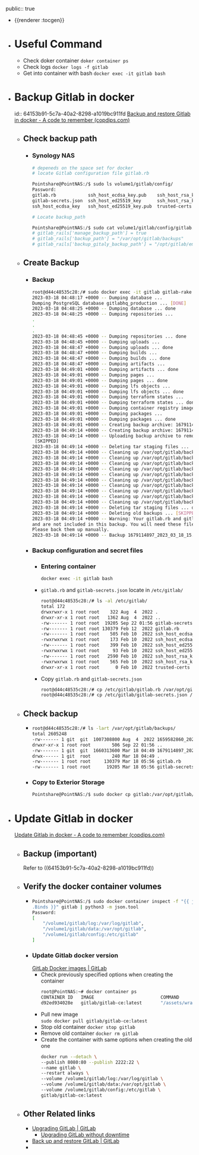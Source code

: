 public:: true

- {{renderer :tocgen}}
- # Useful Command
	- Check doker container
	  `doker container ps`
	- Check logs
	  `docker logs -f gitlab`
	- Get into container with bash
	  `docker exec -it gitlab bash`
- # Backup Gitlab in docker
  id:: 64153b91-5c7a-40a2-8298-a1019bc911fd
  [Backup and restore Gitlab in docker - A code to remember (copdips.com)](https://copdips.com/2018/09/backup-and-restore-gitlab-in-docker.html#backup-gitlab-in-docker)
	- ## Check backup path
		- ### Synology NAS
		  ```bash
		  # depeneds on the space set for docker
		  # locate Gitlab configuration file gitlab.rb
		  
		  Pointshare@PointNAS:/$ sudo ls volume1/gitlab/config/
		  Password:
		  gitlab.rb            ssh_host_ecdsa_key.pub    ssh_host_rsa_key
		  gitlab-secrets.json  ssh_host_ed25519_key      ssh_host_rsa_key.pub
		  ssh_host_ecdsa_key   ssh_host_ed25519_key.pub  trusted-certs
		  
		  # Locate backup_path
		  
		  Pointshare@PointNAS:/$ sudo cat volume1/gitlab/config/gitlab.rb | grep backup_path
		  # gitlab_rails['manage_backup_path'] = true
		  # gitlab_rails['backup_path'] = "/var/opt/gitlab/backups"
		  # gitlab_rails['backup_gitaly_backup_path'] = "/opt/gitlab/embedded/bin/gitaly-backup"
		  ```
	- ## Create Backup
		- ### Backup
		  ```bash
		  root@d44c48535c28:/# sudo docker exec -it gitlab gitlab-rake gitlab:backup:create
		  2023-03-18 04:48:17 +0000 -- Dumping database ...
		  Dumping PostgreSQL database gitlabhq_production ... [DONE]
		  2023-03-18 04:48:25 +0000 -- Dumping database ... done
		  2023-03-18 04:48:25 +0000 -- Dumping repositories ...
		  .
		  .
		  .
		  2023-03-18 04:48:45 +0000 -- Dumping repositories ... done
		  2023-03-18 04:48:45 +0000 -- Dumping uploads ...
		  2023-03-18 04:48:47 +0000 -- Dumping uploads ... done
		  2023-03-18 04:48:47 +0000 -- Dumping builds ...
		  2023-03-18 04:48:47 +0000 -- Dumping builds ... done
		  2023-03-18 04:48:47 +0000 -- Dumping artifacts ...
		  2023-03-18 04:49:01 +0000 -- Dumping artifacts ... done
		  2023-03-18 04:49:01 +0000 -- Dumping pages ...
		  2023-03-18 04:49:01 +0000 -- Dumping pages ... done
		  2023-03-18 04:49:01 +0000 -- Dumping lfs objects ...
		  2023-03-18 04:49:01 +0000 -- Dumping lfs objects ... done
		  2023-03-18 04:49:01 +0000 -- Dumping terraform states ...
		  2023-03-18 04:49:01 +0000 -- Dumping terraform states ... done
		  2023-03-18 04:49:01 +0000 -- Dumping container registry images ... [DISABLED]
		  2023-03-18 04:49:01 +0000 -- Dumping packages ...
		  2023-03-18 04:49:01 +0000 -- Dumping packages ... done
		  2023-03-18 04:49:01 +0000 -- Creating backup archive: 1679114897_2023_03_18_15.0.4_gitlab_backup.tar ...
		  2023-03-18 04:49:14 +0000 -- Creating backup archive: 1679114897_2023_03_18_15.0.4_gitlab_backup.tar ... done
		  2023-03-18 04:49:14 +0000 -- Uploading backup archive to remote storage  ...
		   [SKIPPED]
		  2023-03-18 04:49:14 +0000 -- Deleting tar staging files ...
		  2023-03-18 04:49:14 +0000 -- Cleaning up /var/opt/gitlab/backups/backup_information.yml
		  2023-03-18 04:49:14 +0000 -- Cleaning up /var/opt/gitlab/backups/db
		  2023-03-18 04:49:14 +0000 -- Cleaning up /var/opt/gitlab/backups/repositories
		  2023-03-18 04:49:14 +0000 -- Cleaning up /var/opt/gitlab/backups/uploads.tar.gz
		  2023-03-18 04:49:14 +0000 -- Cleaning up /var/opt/gitlab/backups/builds.tar.gz
		  2023-03-18 04:49:14 +0000 -- Cleaning up /var/opt/gitlab/backups/artifacts.tar.gz
		  2023-03-18 04:49:14 +0000 -- Cleaning up /var/opt/gitlab/backups/pages.tar.gz
		  2023-03-18 04:49:14 +0000 -- Cleaning up /var/opt/gitlab/backups/lfs.tar.gz
		  2023-03-18 04:49:14 +0000 -- Cleaning up /var/opt/gitlab/backups/terraform_state.tar.gz
		  2023-03-18 04:49:14 +0000 -- Cleaning up /var/opt/gitlab/backups/packages.tar.gz
		  2023-03-18 04:49:14 +0000 -- Deleting tar staging files ... done
		  2023-03-18 04:49:14 +0000 -- Deleting old backups ... [SKIPPED]
		  2023-03-18 04:49:14 +0000 -- Warning: Your gitlab.rb and gitlab-secrets.json files contain sensitive data
		  and are not included in this backup. You will need these files to restore a backup.
		  Please back them up manually.
		  2023-03-18 04:49:14 +0000 -- Backup 1679114897_2023_03_18_15.0.4 is done.
		  ```
		- ### Backup configuration and secret files
			- ### Entering container
			  ```bash
			  docker exec -it gitlab bash
			  ```
			- `gitlab.rb` and `gitlab-secrets.json` locate in `/etc/gitlab/`  
			  ```bash
			  root@d44c48535c28:/# ls -al /etc/gitlab/
			  total 172
			  drwxrwxr-x 1 root root    322 Aug  4  2022 .
			  drwxr-xr-x 1 root root   1362 Aug  4  2022 ..
			  -rw------- 1 root root  19205 Sep 22 01:56 gitlab-secrets.json
			  -rw------- 1 root root 130379 Feb 12  2022 gitlab.rb
			  -rw------- 1 root root    505 Feb 10  2022 ssh_host_ecdsa_key
			  -rwxrwxrwx 1 root root    173 Feb 10  2022 ssh_host_ecdsa_key.pub
			  -rw------- 1 root root    399 Feb 10  2022 ssh_host_ed25519_key
			  -rwxrwxrwx 1 root root     93 Feb 10  2022 ssh_host_ed25519_key.pub
			  -rw------- 1 root root   2590 Feb 10  2022 ssh_host_rsa_key
			  -rwxrwxrwx 1 root root    565 Feb 10  2022 ssh_host_rsa_key.pub
			  drwxr-xr-x 1 root root      0 Feb 10  2022 trusted-certs
			  ```
			- Copy `gitlab.rb` and `gitlab-secrets.json`
			  ```bash
			  root@d44c48535c28:/# cp /etc/gitlab/gitlab.rb /var/opt/gitlab/backups/gitlab.rb
			  root@d44c48535c28:/# cp /etc/gitlab/gitlab-secrets.json /var/opt/gitlab/backups/gitlab-secrets.json
			  ```
	- ## Check backup
		- ```bash
		  root@d44c48535c28:/# ls -lart /var/opt/gitlab/backups/
		  total 2605248
		  -rw------- 1 git  git  1007308800 Aug  4  2022 1659582860_2022_08_04_14.7.2_gitlab_backup.tar
		  drwxr-xr-x 1 root root        506 Sep 22 01:56 ..
		  -rw------- 1 git  git  1660313600 Mar 18 04:49 1679114897_2023_03_18_15.0.4_gitlab_backup.tar
		  drwx------ 1 git  root        240 Mar 18 04:49 .
		  -rw------- 1 root root     130379 Mar 18 05:56 gitlab.rb
		  -rw------- 1 root root      19205 Mar 18 05:56 gitlab-secrets.json
		  ```
		- ### Copy to Exterior Storage
		  ```bash
		  Pointshare@PointNAS:/$ sudo docker cp gitlab:/var/opt/gitlab/backups /volume2/Personal/Dino/
		  ```
- # Update Gitlab in docker
  [Update Gitlab in docker - A code to remember (copdips.com)](https://copdips.com/2018/10/update-gitlab-in-docker.html)
	- ## Backup (important)
	  Refer to ((64153b91-5c7a-40a2-8298-a1019bc911fd))
	- ## Verify the docker container volumes
		- ```bash
		  Pointshare@PointNAS:/$ sudo docker container inspect -f "{{ json .HostConfig
		  .Binds }}" gitlab | python3 -m json.tool
		  Password:
		  [
		      "/volume1/gitlab/log:/var/log/gitlab",
		      "/volume1/gitlab/data:/var/opt/gitlab",
		      "/volume1/gitlab/config:/etc/gitlab"
		  ]
		  ```
		- ### Update Gitlab docker version
		  [GitLab Docker images | GitLab](https://docs.gitlab.com/ee/install/docker.html#upgrade-gitlab-to-newer-version)
			- Check previously specified options when creating the container
			  ```bash
			  root@PointNAS:~# docker container ps
			  CONTAINER ID   IMAGE                         COMMAND                  CREATED         STATUS                 PORTS                                                 NAMES
			  d92ed934028e   gitlab/gitlab-ce:latest       "/assets/wrapper"        8 hours ago     Up 7 hours (healthy)   443/tcp, 0.0.0.0:2222->22/tcp, 0.0.0.0:8080->80/tcp   gitlab
			  ```
			- Pull new image  
			  `sudo docker pull gitlab/gitlab-ce:latest`
			- Stop old container
			  `docker stop gitlab`
			- Remove old container
			  `docker rm gitlab`
			- Create the container with same options when creating the old one
			  ```bash
			  docker run --detach \
			  --publish 8080:80 --publish 2222:22 \
			  --name gitlab \
			  --restart always \
			  --volume /volume1/gitlab/log:/var/log/gitlab \
			  --volume /volume1/gitlab/data:/var/opt/gitlab \
			  --volume /volume1/gitlab/config:/etc/gitlab \
			  gitlab/gitlab-ce:latest
			  ```
	- ## Other Related links
		- [Upgrading GitLab | GitLab](https://docs.gitlab.com/ee/update/)
			- [Upgrading GitLab without downtime](https://docs.gitlab.com/ee/update/#upgrading-without-downtime)
		- [Back up and restore GitLab | GitLab](https://docs.gitlab.com/ee/raketasks/backup_restore.html)
		-
